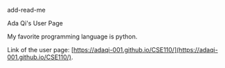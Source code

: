 add-read-me

Ada Qi's User Page

My favorite programming language is python.

Link of the user page: [https://adaqi-001.github.io/CSE110/](https://adaqi-001.github.io/CSE110/).
